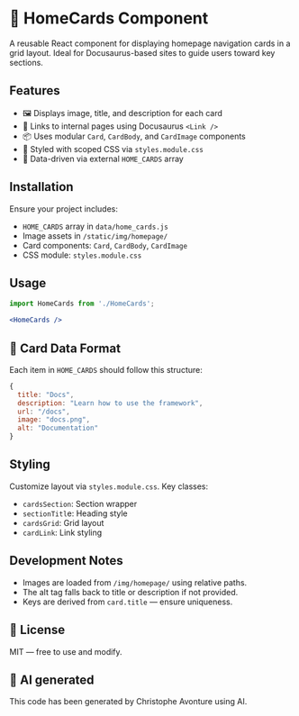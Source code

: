 # 🧭 HomeCards Component

A reusable React component for displaying homepage navigation cards in a grid layout. Ideal for Docusaurus-based sites to guide users toward key sections.

## Features

* 🖼️ Displays image, title, and description for each card
* 🔗 Links to internal pages using Docusaurus `<Link />`
* 📦 Uses modular `Card`, `CardBody`, and `CardImage` components
* 🎨 Styled with scoped CSS via `styles.module.css`
* 📄 Data-driven via external `HOME_CARDS` array

## Installation

Ensure your project includes:

* `HOME_CARDS` array in `data/home_cards.js`
* Image assets in `/static/img/homepage/`
* Card components: `Card`, `CardBody`, `CardImage`
* CSS module: `styles.module.css`

## Usage

```jsx
import HomeCards from './HomeCards';

<HomeCards />
```

## 🧾 Card Data Format

Each item in `HOME_CARDS` should follow this structure:

```js
{
  title: "Docs",
  description: "Learn how to use the framework",
  url: "/docs",
  image: "docs.png",
  alt: "Documentation"
}
```

## Styling

Customize layout via `styles.module.css`. Key classes:

* `cardsSection`: Section wrapper
* `sectionTitl`e: Heading style
* `cardsGrid`: Grid layout
* `cardLink`: Link styling

## Development Notes

* Images are loaded from `/img/homepage/` using relative paths.
* The alt tag falls back to title or description if not provided.
* Keys are derived from `card.title` — ensure uniqueness.

## 📄 License

MIT — free to use and modify.

## 💬 AI generated

This code has been generated by Christophe Avonture using AI.
